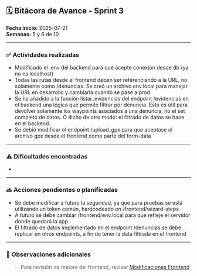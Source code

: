 
## 🗓 Bitácora de Avance - Sprint 3

**Fecha inicio:** 2025-07-21  
**Semanas:** 5 y 6 de 10  

---

### ✅ Actividades realizadas

- Modificado el .env del backend para que acepte conexión desde db (ya no es localhost)
- Todas las rutas desde el frontend deben ser referenciando a la URL, no solamente como /denuncias. Se creó un archivo env.local para manejar la URL en desarrollo y cambiarla cuando se pase a prod.
- Se ha añadido a la función listar_evidencias del endpoint /evidencias en el backend una lógica que permite filtrar por denuncia. Esto es útil para devolver solamente los waypoints asociados a una denuncia, no el set completo de datos. O dicho de otro modo: el filtrado de datos se hace en el backend.
- Se debió modificar el endpoint /upload_gpx para que aceptase el archivo gpx desde el frontend como parte del form-data
---

### ⚠️ Dificultades encontradas

- 
---

### 🔜 Acciones pendientes o planificadas

- Se debe modificar a futuro la seguridad, ya que para pruebas se está utilizando un token común, hardcodeado en /frontend/wizard-steps
- A futuro se debe cambiar /frontend/env.local para que refleje el servidor donde quedará la app.
- El filtrado de datos implementado en el endpoint /denuncias se debe replicar en otros endpoints, a fin de tener la data filtrada en el frontend

---

### 📌 Observaciones adicionales

> Para revisión de mejora del frontend, revisar [Modificaciones Frontend](/bitacora/sprint_03_MODIFICACIONES_FRONTEND_API.md)
